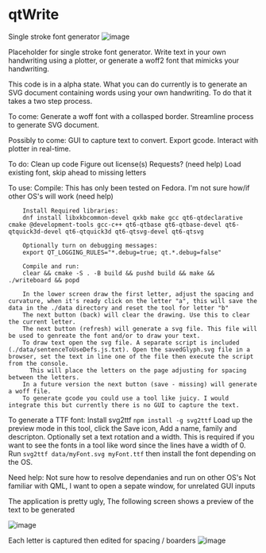 # qtWrite
Single stroke font generator
![image](https://github.com/asdf23/qtWrite/assets/4165735/1320c4b3-29e8-4851-9ed5-810d3c72feb4)


Placeholder for single stroke font generator.
Write text in your own handwriting using a plotter, or generate a woff2 font that mimicks your handwriting.

This code is in a alpha state. What you can do currently is to generate an SVG document containing words using your own handwriting. To do that it takes a two step process.

To come:
Generate a woff font with a collasped border. 
Streamline process to generate SVG document.

Possibly to come:
GUI to capture text to convert.
Export gcode.
Interact with plotter in real-time.

To do:
Clean up code
Figure out license(s)
Requests? (need help)
Load existing font, skip ahead to missing letters

To use:
	Compile:
		This has only been tested on Fedora. I'm not sure how/if other OS's will work (need help)
		
		Install Required libraries:
		dnf install libxkbcommon-devel qxkb make gcc qt6-qtdeclarative cmake @development-tools gcc-c++ qt6-qtbase qt6-qtbase-devel qt6-qtquick3d-devel qt6-qtquick3d qt6-qtsvg-devel qt6-qtsvg
		
		Optionally turn on debugging messages:
		export QT_LOGGING_RULES="*.debug=true; qt.*.debug=false"
		
		Compile and run:
		clear && cmake -S . -B build && pushd build && make && ./writeboard && popd
		
		In the lower screen draw the first letter, adjust the spacing and curvature, when it's ready click on the letter "a", this will save the data in the ./data directory and reset the tool for letter "b"
		The next button (back) will clear the drawing. Use this to clear the current letter.
		The next button (refresh) will generate a svg file. This file will be used to genreate the font and/or to draw your text.
		To draw text open the svg file. A separate script is included (./data/sentenceToUseDefs.js.txt). Open the savedGlyph.svg file in a browser, set the text in line one of the file then execute the script from the console. 
  		  This will place the letters on the page adjusting for spacing between the letters.
		In a future version the next button (save - missing) will generate a woff file.
		To generate gcode you could use a tool like juicy. I would integrate this but currently there is no GUI to capture the text.
		
To generate a TTF font:
Install svg2ttf `npm install -g svg2ttf`
Load up the preview mode in this tool, click the Save icon, Add a name, family and descripton. Optionally set a text rotation and a width. This is required if you want to see the fonts in a tool like word since the lines have a width of 0. Run `svg2ttf data/myFont.svg myFont.ttf` then install the font depending on the OS.

Need help:
Not sure how to resolve dependanies and run on other OS's
Not familiar with QML, I want to open a sepate window, for unrelated GUI inputs

The application is pretty ugly, The following screen shows a preview of the text to be generated

![image](https://github.com/asdf23/qtWrite/assets/4165735/0a34775a-3fff-42be-9c08-fc2b86920a83)

Each letter is captured then edited for spacing / boarders
![image](https://github.com/asdf23/qtWrite/assets/4165735/2014b5cd-911c-4e3d-9e69-3a52e8ccc352)
